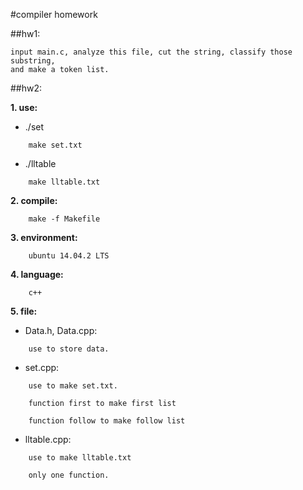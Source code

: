 #compiler homework

##hw1:

	input main.c, analyze this file, cut the string, classify those substring,
	and make a token list.

##hw2:

**1. use:**

- ./set

```
	make set.txt
```

- ./lltable

```
	make lltable.txt
```

**2. compile:**

```
	make -f Makefile
```

**3. environment:**

```
	ubuntu 14.04.2 LTS
```
**4. language:**

```
	c++
```

**5. file:**

- Data.h, Data.cpp:

```
	use to store data.
```

- set.cpp:

```
	use to make set.txt.

	function first to make first list

	function follow to make follow list
```

- lltable.cpp:

```
	use to make lltable.txt

	only one function.
```
